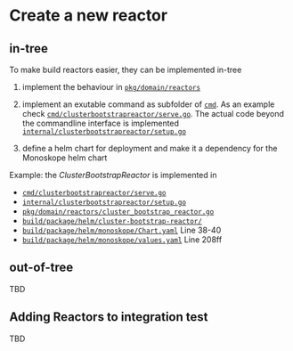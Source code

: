# Create a new reactor

## in-tree

To make build reactors easier, they can be implemented in-tree

1. implement the behaviour in [`pkg/domain/reactors`](../../pkg/domain/reactors)

1. implement an exutable command as subfolder of [`cmd`](../../cmd). As an example check [`cmd/clusterbootstrapreactor/serve.go`](../../cmd/clusterbootstrapreactor/serve.go). 
   The actual code beyond the commandline interface is implemented [`internal/clusterbootstrapreactor/setup.go`](../../internal/clusterbootstrapreactor/setup.go)
   
1. define a helm chart for deployment and make it a dependency for the Monoskope helm chart

Example: the *ClusterBootstrapReactor* is implemented in
* [`cmd/clusterbootstrapreactor/serve.go`](../../cmd/clusterbootstrapreactor/serve.go)
* [`internal/clusterbootstrapreactor/setup.go`](../../internal/clusterbootstrapreactor/setup.go)
* [`pkg/domain/reactors/cluster_bootstrap_reactor.go`](../../pkg/domain/reactors/cluster_bootstrap_reactor.go)
* [`build/package/helm/cluster-bootstrap-reactor/`](../../build/package/helm/cluster-bootstrap-reactor)
* [`build/package/helm/monoskope/Chart.yaml`](../../build/package/helm/monoskope/Chart.yaml) Line 38-40
* [`build/package/helm/monoskope/values.yaml`](../../build/package/helm/monoskope/values.yaml) Line 208ff

## out-of-tree

TBD

## Adding Reactors to integration test

TBD
